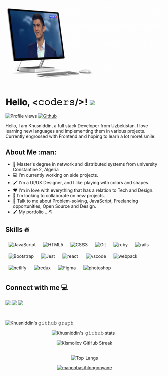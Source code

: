 <div align = "center">
<img width="" height = "" src="Hey-img.gif" alt="cover" />
</div>

<h1  color="pink">
        𝐇𝐞𝐥𝐥𝐨, &lt;𝚌𝚘𝚍𝚎𝚛𝚜/&gt;!
  <a target="_blank">
    <img src="https://github.com/JayantGoel001/JayantGoel001/blob/master/GIF/Hi.gif" width="40px" />
  </a>
</h1>

![Profile views](https://page-views.glitch.me/badge?page_id=KIsmoilov.visitor-badge)
[![Github](https://img.shields.io/github/followers/KIsmoilov?label=Follow&style=social)](https://github.com/KIsmoilov)

<div size='20px'>Hello, I am Khusniddin, a full stack Developer from Uzbekistan. I love learning new languages and implementing them in various projects. Currently engrossed with Frontend and hoping to learn a lot more!:smile:
 
</div>

<h2 > About Me :man:</h2>

- 🔭 Master's degree in network and distributed systems from university Constantine 2, Algeria
- 💻 I’m currently working on side projects.
- 🖌 I'm a UI/UX Designer, and I like playing with colors and shapes.
- ♥  I'm in love with everything that has a relation to Tech and Design.
- 👯 I’m looking to collaborate on new projects.
- 💬 Talk to me about Problem-solving, JavaScript, Freelancing opportunities, Open Source and Design.
- 🖌 My portfolio ...⛏


<h2 > Skills 🔥  </h2>
<div align="left">  
<img style="margin: 10px" src="https://skillicons.dev/icons?i=js" alt="JavaScript"  width="40px" /> 
<img style="margin: 10px" src="https://skillicons.dev/icons?i=html" alt="HTML5"  width="40px" />  
<img style="margin: 10px" src="https://skillicons.dev/icons?i=css" alt="CSS3"  width="40px" />  
<img style="margin: 10px" src="https://skillicons.dev/icons?i=git" alt="Git"  width="40px" />    
<img style="margin: 10px" src="https://skillicons.dev/icons?i=ruby" alt="ruby"  width="40px" height="40px" />
<img style="margin: 10px" src="https://skillicons.dev/icons?i=rails" alt="rails"  width="40px" height="40px" />
<img style="margin: 10px" src="https://profilinator.rishav.dev/skills-assets/bootstrap-plain.svg" alt="Bootstrap"  width="40px" />  
<img style="margin: 10px" src="https://skillicons.dev/icons?i=jest" alt="Jest"  width="40px" height="40px" />  
<img style="margin: 10px" src="https://skillicons.dev/icons?i=react" alt="react"  width="40px" height="40px" />
<img style="margin: 10px" src="https://skillicons.dev/icons?i=vscode" alt="vscode"  width="40px" height="40px" />
<img style="margin: 10px" src="https://skillicons.dev/icons?i=webpack" alt="webpack"  width="40px" height="40px" />
<img style="margin: 10px" src="https://skillicons.dev/icons?i=netlify" alt="netlify"  width="40px" height="40px" />
<img style="margin: 10px" src="https://skillicons.dev/icons?i=redux" alt="redux"  width="40px" height="40px" />
 <img style="margin: 10px" src="https://skillicons.dev/icons?i=figma" alt="Figma"  width="40px" /> 
<img style="margin: 10px" src="https://skillicons.dev/icons?i=ps" alt="photoshop"  width="40px" /> 
</div>

<h2 > Connect with me  💻</h2>
<a href = 'http://linkedin.com/in/khusniddin-ismoilov-185575157'> <img width = '32px' align= 'center' src="https://skillicons.dev/icons?i=linkedin"/></a>
<a href = 'https://twitter.com/Uz_Mnemonist'> <img width = '32px' align= 'center' src="https://skillicons.dev/icons?i=twitter"/></a>
<a href = 'https://www.instagram.com/khusniddin.imm/'> <img width = '32px' align= 'center' src="https://skillicons.dev/icons?i=instagram"/></a>
<br>
<br>
  <br>

 ![Khusniddin's 𝚐𝚒𝚝𝚑𝚞𝚋 𝚐𝚛𝚊𝚙𝚑](https://activity-graph.herokuapp.com/graph?username=KIsmoilov&theme=redical&hide_border=true&area=true)
 &nbsp;<p align="center">![Khusniddin's 𝚐𝚒𝚝𝚑𝚞𝚋 stats](https://github-readme-stats.vercel.app/api?username=KIsmoilov&show_icons=true&theme=radical) 
 &nbsp;<p align="center">![KIsmoilov GitHub Streak](https://github-readme-streak-stats.herokuapp.com/?user=KIsmoilov&theme=radical)                                                                 
&nbsp;<p align="center">![Top Langs](https://github-readme-stats.vercel.app/api/top-langs/?username=KIsmoilov&langs_count=8&theme=radical&layout=compact)

<p align="center"> <a href="https://github.com/ryo-ma/github-profile-trophy"><img src="https://github-profile-trophy.vercel.app/?username=KIsmoilov&theme=radical&no-frame=true" alt="mancobasihlongonyane" /></a> </p>


<!--
**KIsmoilov/KIsmoilov** is a ✨ _special_ ✨ repository because its `README.md` (this file) appears on your GitHub profile.

Here are some ideas to get you started:

- 🔭 I’m currently working on ...
- 🌱 I’m currently learning ...
- 👯 I’m looking to collaborate on ...
- 🤔 I’m looking for help with ...
- 💬 Ask me about ...
- 📫 How to reach me: ...
- 😄 Pronouns: ...
- ⚡ Fun fact: ...
-->
